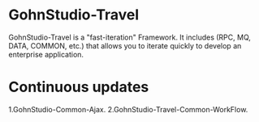 # GohnStudio-Travel
GohnStudio-Travel is a "fast-iteration" Framework. It includes (RPC, MQ, DATA, COMMON, etc.) that allows you to iterate quickly to develop an enterprise application.
# Continuous updates
1.GohnStudio-Common-Ajax.
2.GohnStudio-Travel-Common-WorkFlow.
